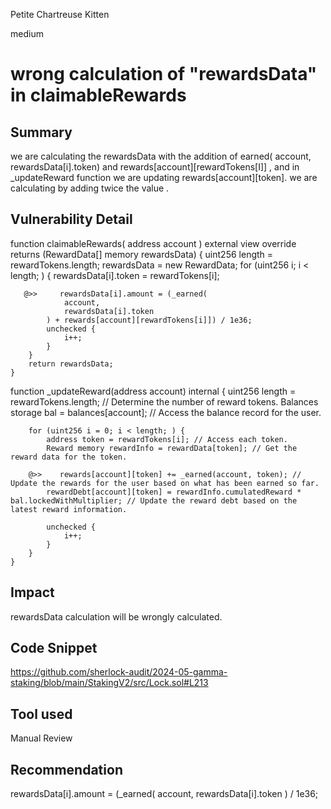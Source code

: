 Petite Chartreuse Kitten

medium

# wrong calculation of "rewardsData" in claimableRewards

## Summary
we are calculating the rewardsData with the addition of earned(  account,  rewardsData[i].token)   and rewards[account][rewardTokens[I]] , and in _updateReward function we are updating rewards[account][token]. we are calculating by adding twice the value .
## Vulnerability Detail
function claimableRewards(
        address account
    )
        external
        view
        override
        returns (RewardData[] memory rewardsData)
    {
        uint256 length = rewardTokens.length;
        rewardsData = new RewardData[](length);
        for (uint256 i; i < length; ) {
            rewardsData[i].token = rewardTokens[i];

       @>>     rewardsData[i].amount = (_earned(
                account,
                rewardsData[i].token
            ) + rewards[account][rewardTokens[i]]) / 1e36;
            unchecked {
                i++;
            }
        }
        return rewardsData;
    }


 function _updateReward(address account) internal {
        uint256 length = rewardTokens.length; // Determine the number of reward tokens.
        Balances storage bal = balances[account]; // Access the balance record for the user.

        for (uint256 i = 0; i < length; ) {
            address token = rewardTokens[i]; // Access each token.
            Reward memory rewardInfo = rewardData[token]; // Get the reward data for the token.

        @>>    rewards[account][token] += _earned(account, token); // Update the rewards for the user based on what has been earned so far.
            rewardDebt[account][token] = rewardInfo.cumulatedReward * bal.lockedWithMultiplier; // Update the reward debt based on the latest reward information.

            unchecked {
                i++;
            }
        }
    }


## Impact
rewardsData calculation will be wrongly calculated.
## Code Snippet
https://github.com/sherlock-audit/2024-05-gamma-staking/blob/main/StakingV2/src/Lock.sol#L213
## Tool used

Manual Review

## Recommendation
rewardsData[i].amount = (_earned(
                account,
                rewardsData[i].token
            ) / 1e36;
